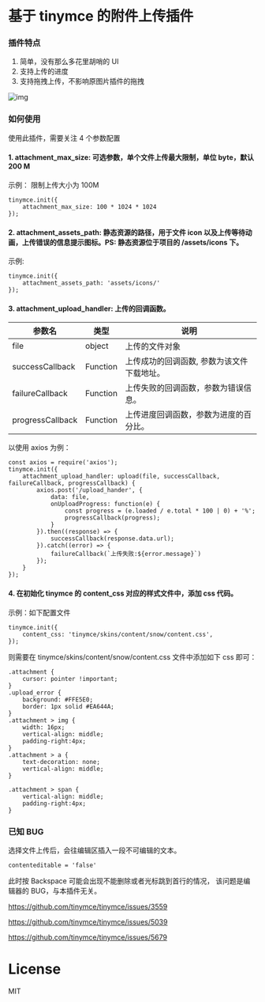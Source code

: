 # 基于 tinymce 的附件上传插件

### 插件特点

1. 简单，没有那么多花里胡哨的 UI
2. 支持上传的进度
3. 支持拖拽上传，不影响原图片插件的拖拽

![img](https://raw.githubusercontent.com/NebulaStudio/tinymce_attachment_plugin/master/attachment.gif)

### 如何使用

使用此插件，需要关注 4 个参数配置

#### 1. attachment_max_size: 可选参数，单个文件上传最大限制，单位 byte，默认 200 M

示例： 限制上传大小为 100M

```
tinymce.init({
    attachment_max_size: 100 * 1024 * 1024
});
```

#### 2. attachment_assets_path: 静态资源的路径，用于文件 icon 以及上传等待动画，上传错误的信息提示图标。PS: 静态资源位于项目的 /assets/icons 下。

示例:

```
tinymce.init({
    attachment_assets_path: 'assets/icons/'
});
```

#### 3. attachment_upload_handler: 上传的回调函数。

| 参数名           | 类型     | 说明                                       |
| ---------------- | -------- | ------------------------------------------ |
| file             | object   | 上传的文件对象                             |
| successCallback  | Function | 上传成功的回调函数, 参数为该文件下载地址。 |
| failureCallback  | Function | 上传失败的回调函数，参数为错误信息。       |
| progressCallback | Function | 上传进度回调函数，参数为进度的百分比。     |

以使用 axios 为例：

```
const axios = require('axios');
tinymce.init({
    attachment_upload_handler: upload(file, successCallback, failureCallback, progressCallback) {
        axios.post('/upload_hander', {
            data: file,
            onUploadProgress: function(e) {
                const progress = (e.loaded / e.total * 100 | 0) + '%';
                progressCallback(progress);
            }
        }).then((response) => {
            successCallback(response.data.url);
        }).catch((error) => {
            failureCallback(`上传失败:${error.message}`)
        });
    }
});
```

#### 4. 在初始化 tinymce 的 content_css 对应的样式文件中，添加 css 代码。

示例：如下配置文件

```
tinymce.init({
    content_css: 'tinymce/skins/content/snow/content.css',
});
```

则需要在 tinymce/skins/content/snow/content.css 文件中添加如下 css 即可：

```
.attachment {
    cursor: pointer !important;
}
.upload_error {
    background: #FFE5E0;
    border: 1px solid #EA644A;
}
.attachment > img {
    width: 16px;
    vertical-align: middle;
    padding-right:4px;
}
.attachment > a {
    text-decoration: none;
    vertical-align: middle;
}

.attachment > span {
    vertical-align: middle;
    padding-right:4px;
}
```

### 已知 BUG

选择文件上传后，会往编辑区插入一段不可编辑的文本。

```
contenteditable = 'false'
```

此时按 Backspace 可能会出现不能删除或者光标跳到首行的情况，
该问题是编辑器的 BUG，与本插件无关。

https://github.com/tinymce/tinymce/issues/3559

https://github.com/tinymce/tinymce/issues/5039

https://github.com/tinymce/tinymce/issues/5679

# License

MIT
